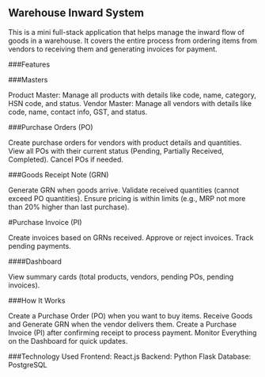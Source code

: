 ## Warehouse Inward System

This is a mini full-stack application that helps manage the inward flow of goods in a warehouse.
It covers the entire process from ordering items from vendors to receiving them and generating invoices for payment.

###Features

###Masters

Product Master: Manage all products with details like code, name, category, HSN code, and status.
Vendor Master: Manage all vendors with details like code, name, contact info, GST, and status.

###Purchase Orders (PO)

Create purchase orders for vendors with product details and quantities.
View all POs with their current status (Pending, Partially Received, Completed).
Cancel POs if needed.

###Goods Receipt Note (GRN)

Generate GRN when goods arrive.
Validate received quantities (cannot exceed PO quantities).
Ensure pricing is within limits (e.g., MRP not more than 20% higher than last purchase).

#Purchase Invoice (PI)

Create invoices based on GRNs received.
Approve or reject invoices.
Track pending payments.

####Dashboard

View summary cards (total products, vendors, pending POs, pending invoices).

###How It Works

Create a Purchase Order (PO) when you want to buy items.
Receive Goods and Generate GRN when the vendor delivers them.
Create a Purchase Invoice (PI) after confirming receipt to process payment.
Monitor Everything on the Dashboard for quick updates.

###Technology Used
Frontend: React.js 
Backend: Python Flask 
Database: PostgreSQL 
